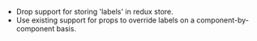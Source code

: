 - Drop support for storing 'labels' in redux store.
- Use existing support for props to override labels on a component-by-component basis.
